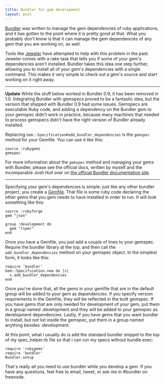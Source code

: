 ```yaml
---
title: Bundler for gem development
layout: post
---
```

[Bundler](http://gembundler.com) was written to manage the gem dependencies of ruby applications, and it has gotten to the point where it is pretty good at that. What you probably don't know is that it can manage the gem dependencies of any gem that you are working on, as well.

Tools like [Jeweler](http://github.com/technicalpickles/jeweler) have attempted to help with this problem in the past. Jeweler comes with a rake task that tells you if some of your gem's dependencies aren't installed. Bundler takes this idea one step further, allowing you to install all of your gem's dependencies with a single command. This makes it very simple to check out a gem's source and start working on it right away.

------------------

**Update** While the stuff below worked in Bundler 0.9, it has been removed in 1.0. Integrating Bundler with gemspecs proved to be a fantastic idea, but the version that shipped with Bundler 0.9 had some issues. Gemspecs are executable Ruby code, and adding a dependency on the Bundler gem to your gemspec didn't work in practice, because many machines that needed to process gemspecs didn't have the right version of Bundler already installed.

Replacing `Gem::Specification#add_bundler_dependencies` is the `gemspec` method for your Gemfile. You can use it like this:

    source :rubygems
    gemspec

For more information about the `gemspec` method and managing your gems with Bundler, please see the official docs, written by myself and the incomparable Josh Hull over on [the official Bundler documentation site](http://gembundler.com/rubygems.html).

------------------

Specifying your gem's dependencies is simple: just like any other bundler project, you create a [Gemfile](http://gembundler.com/gemfile.html). That file is some ruby code declaring the other gems that you gem needs to have installed in order to run. It will look something like this:

    source :rubyforge
    gem "json"

    group :development do
      gem "rspec"
    end

Once you have a Gemfile, you just add a couple of lines to your gemspec. Require the bundler library at the top, and then call the `add_bundler_dependencies` method on your gemspec object. In the simplest form, it looks like this:

    require 'bundler'
    Gem::Specification.new do |s|
      s.add_bundler_dependencies
    end

Once you've done that, all the gems in your gemfile that are in the default group will be added to your gem as dependencies. If you specify version requirements in the Gemfile, they will be reflected in the built gemspec. If you have gems that are only needed for development of your gem, put them in a group named :development and they will be added to your gemspec as development dependencies. Lastly, if you have gems that you want bundler to install, but not list inside the gemspec, put them in a group named anything besides :development.

At this point, what I usually do is add the standard bundler snippet to the top of my spec_helper.rb file so that i can run my specs without bundle exec:

    require 'rubygems'
    require 'bundler'
    Bundler.setup

That's really all you need to use bundler while you develop a gem. If you have any questions, feel free to email, tweet, or ask me in #bundler on freenode.